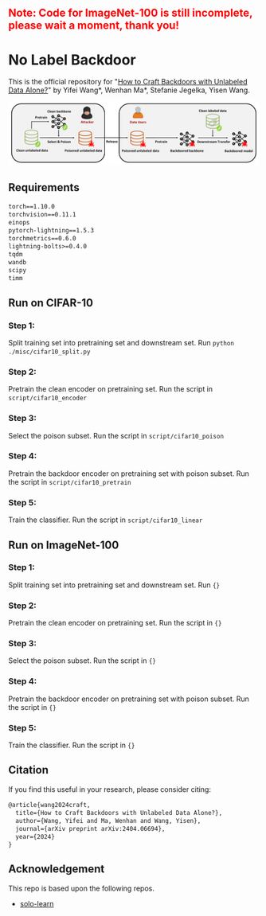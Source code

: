 ## <strong><span style="color: red;">Note: Code for ImageNet-100 is still incomplete, please wait a moment, thank you!</span></strong>

# No Label Backdoor

This is the official repository for "[How to Craft Backdoors with Unlabeled Data Alone?](https://openreview.net/forum?id=iN9q073u4J)" by Yifei Wang*, Wenhan Ma*, Stefanie Jegelka, Yisen Wang.

![illustration](assets/illustration.png)

## Requirements

```
torch==1.10.0
torchvision==0.11.1
einops
pytorch-lightning==1.5.3
torchmetrics==0.6.0
lightning-bolts>=0.4.0
tqdm
wandb
scipy
timm
```

## Run on CIFAR-10

### Step 1:

Split training set into pretraining set and downstream set. Run
`python ./misc/cifar10_split.py`

### Step 2:

Pretrain the clean encoder on pretraining set. Run the script in `script/cifar10_encoder`

### Step 3:

Select the poison subset. Run the script in `script/cifar10_poison`

### Step 4:

Pretrain the backdoor encoder on pretraining set with poison subset. Run the script in `script/cifar10_pretrain`

### Step 5:

Train the classifier. Run the script in `script/cifar10_linear`

## Run on ImageNet-100

### Step 1:

Split training set into pretraining set and downstream set. Run `{}`

### Step 2:

Pretrain the clean encoder on pretraining set. Run the script in `{}`

### Step 3:

Select the poison subset. Run the script in `{}`

### Step 4:

Pretrain the backdoor encoder on pretraining set with poison subset. Run the script in `{}`

### Step 5:

Train the classifier. Run the script in `{}`

## Citation

If you find this useful in your research, please consider citing:

```
@article{wang2024craft,
  title={How to Craft Backdoors with Unlabeled Data Alone?},
  author={Wang, Yifei and Ma, Wenhan and Wang, Yisen},
  journal={arXiv preprint arXiv:2404.06694},
  year={2024}
}
```

## Acknowledgement

This repo is based upon the following repos.

* [solo-learn](https://github.com/vturrisi/solo-learn)
